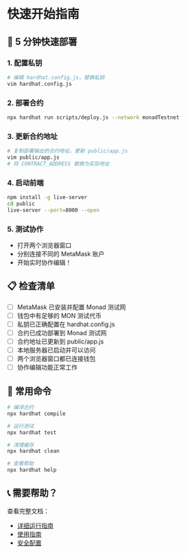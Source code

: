 # 快速开始指南

## 🚀 5 分钟快速部署

### 1. 配置私钥
```bash
# 编辑 hardhat.config.js，替换私钥
vim hardhat.config.js
```

### 2. 部署合约
```bash
npx hardhat run scripts/deploy.js --network monadTestnet
```

### 3. 更新合约地址
```bash
# 复制部署输出的合约地址，更新 public/app.js
vim public/app.js
# 将 CONTRACT_ADDRESS 替换为实际地址
```

### 4. 启动前端
```bash
npm install -g live-server
cd public
live-server --port=8000 --open
```

### 5. 测试协作
- 打开两个浏览器窗口
- 分别连接不同的 MetaMask 账户
- 开始实时协作编辑！

## 📋 检查清单

- [ ] MetaMask 已安装并配置 Monad 测试网
- [ ] 钱包中有足够的 MON 测试代币
- [ ] 私钥已正确配置在 hardhat.config.js
- [ ] 合约已成功部署到 Monad 测试网
- [ ] 合约地址已更新到 public/app.js
- [ ] 本地服务器已启动并可以访问
- [ ] 两个浏览器窗口都已连接钱包
- [ ] 协作编辑功能正常工作

## 🔧 常用命令

```bash
# 编译合约
npx hardhat compile

# 运行测试
npx hardhat test

# 清理缓存
npx hardhat clean

# 查看帮助
npx hardhat help
```

## 📞 需要帮助？

查看完整文档：
- [详细运行指南](RUN_INSTRUCTIONS.md)
- [使用指南](USAGE_GUIDE.md)
- [安全配置](SECURITY_CONFIG.md)
